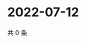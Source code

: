 # 2022-07-12

共 0 条

<!-- BEGIN WEIBO -->
<!-- 最后更新时间 Tue Jul 12 2022 18:19:10 GMT+0800 (China Standard Time) -->

<!-- END WEIBO -->
